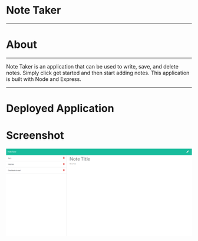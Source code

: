 # Note Taker
****
# About
****
Note Taker is an application that can be used to write, save, and delete notes. Simply click get started and then start adding notes. This application is built with Node and Express.
****
# Deployed Application

# Screenshot
<img src="Images/Capture.PNG">